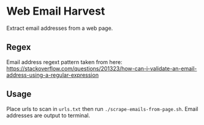 # Web Email Harvest

Extract email addresses from a web page.

## Regex

Email address regext pattern taken from here:  
<https://stackoverflow.com/questions/201323/how-can-i-validate-an-email-address-using-a-regular-expression>

## Usage

Place urls to scan in `urls.txt` then run `./scrape-emails-from-page.sh`. Email addresses are output to terminal.
